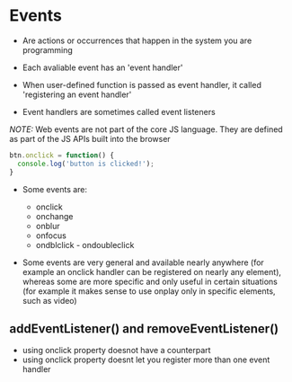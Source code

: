 # Events

- Are actions or occurrences that happen in the system you are programming

- Each avaliable event has an 'event handler' 

- When user-defined function is passed as event handler, it called 'registering
  an event handler'

- Event handlers are sometimes called event listeners

*NOTE:* Web events are not part of the core JS language. They are defined as
part of the JS APIs built into the browser


```javascript
btn.onclick = function() {
  console.log('button is clicked!');
}
```

- Some events are:
  - onclick
  - onchange
  - onblur
  - onfocus
  - ondblclick - ondoubleclick

- Some events are very general and available nearly anywhere (for example an
  onclick handler can be registered on nearly any element), whereas some are
  more specific and only useful in certain situations (for example it makes
  sense to use onplay only in specific elements, such as video)

## addEventListener() and removeEventListener()

- using onclick property doesnot have a counterpart
- using onclick property doesnt let you register more than one event handler


